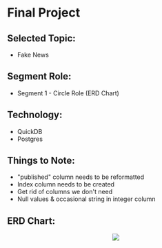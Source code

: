 # Final Project

## Selected Topic:
- Fake News

## Segment Role: 
- Segment 1 - Circle Role (ERD Chart)

## Technology:
- QuickDB
- Postgres

## Things to Note:
- "published" column needs to be reformatted
- Index column needs to be created
- Get rid of columns we don't need
- Null values & occasional string in integer column

## ERD Chart:

<p align="center">
  <img src="https://github.com/charlotterotner/Final-Project/blob/Database_Diagram/Images/Fake_News_ERD.png"/>
</p>